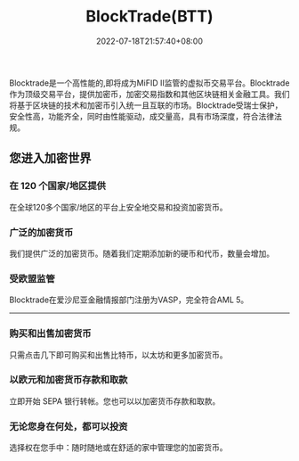 ﻿---
weight: 
title: "BlockTrade(BTT)"
description: "Blocktrade是一个高性能的,即将成为MiFID II监管的虚拟币交易平台"
date: 2022-07-18T21:57:40+08:00
lastmod: 2022-07-18T16:45:40+08:00
draft: false
authors: ["MineW"]
featuredImage: "blocktradebtt.webp"
link: "https://blocktrade.com/"
tags: ["数字代币","BlockTrade(BTT)"]
categories: ["navigation"]
navigation: ["数字代币"]
lightgallery: true
toc: true
pinned: false
recommend: false
recommend1: false
---
Blocktrade是一个高性能的,即将成为MiFID II监管的虚拟币交易平台。Blocktrade作为顶级交易平台，提供加密币，加密交易指数和其他区块链相关金融工具。我们将基于区块链的技术和加密币引入统一且互联的市场。Blocktrade受瑞士保护，安全性高，功能齐全，同时由性能驱动，成交量高，具有市场深度，符合法律法规。

## 您进入加密世界

### 在 120 个国家/地区提供

在全球120多个国家/地区的平台上安全地交易和投资加密货币。

### 广泛的加密货币

我们提供广泛的加密货币。随着我们定期添加新的硬币和代币，数量会增加。

### 受欧盟监管

Blocktrade在爱沙尼亚金融情报部门注册为VASP，完全符合AML 5。

---

### 购买和出售加密货币

只需点击几下即可购买和出售比特币，以太坊和更多加密货币。

### 以欧元和加密货币存款和取款

立即开始 SEPA 银行转帐。您也可以以加密货币存款和取款。

### 无论您身在何处，都可以投资

选择权在您手中：随时随地或在舒适的家中管理您的加密货币。